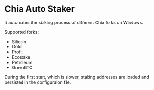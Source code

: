 ﻿# Chia Auto Staker

It automates the staking process of different Chia forks on Windows.

Supported forks:
- Silicoin
- Gold
- Profit
- Ecostake
- Petroleum
- GreenBTC

During the first start, which is slower, staking addresses are loaded and persisted in the configuraion file.